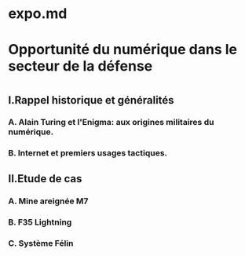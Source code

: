 # expo.md
<head><H1>Opportunité du numérique dans le secteur de la défense<h1></head>
<body>
  <h2>I.Rappel historique et généralités</h2>
  <h3>A. Alain Turing et l'Enigma: aux origines militaires du numérique.</h3>
  <h3>B. Internet et premiers usages tactiques.</h3>
  <h2>II.Etude de cas</h2>
  <h3>A. Mine areignée M7</h3>
  <h3>B. F35 Lightning</h3>
  <h3>C. Système Félin</h3>
